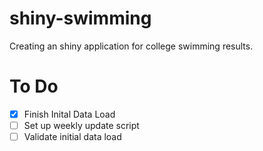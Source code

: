 # shiny-swimming
Creating an shiny application for college swimming results.

# To Do  
* [x] Finish Inital Data Load
* [ ] Set up weekly update script
* [ ] Validate initial data load